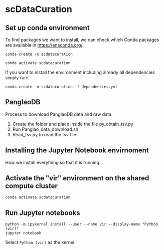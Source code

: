 # scDataCuration

## Set up conda environment

To find packages we want to install, we can check which Conda packages are available in 
https://anaconda.org/.

```
conda create -n scdatacuration

conda activate scdatacuration

```

If you want to install the environment including already all dependencies simply run:

```
conda create -n scdatacuration -f dependencies.yml
```

## PanglaoDB

Process to download PanglaoDB data and raw data

1. Create the folder and place inside the file py_obtain_tsv.py
2. Run Panglao_data_download.sh
3. Read_tsv.py to read the tsv file

## Installing the Jupyter Notebook envirnoment

How we install everything so that it is running...


## Activate the "vir" environment on the shared compute cluster
```
conda activate scdatacuration
```

## Run Jupyter notebooks

```
python -m ipykernel install --user --name vir --display-name "Python (vir)"
jupyter notebook
```
Select `Python (vir)` as the kernel.

